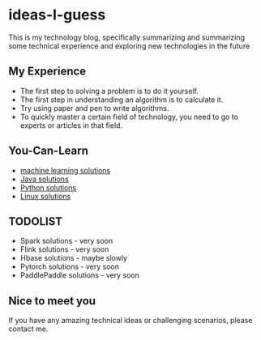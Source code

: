 # ideas-I-guess
This is my technology blog, specifically summarizing and summarizing 
some technical experience and exploring new technologies in the future


## My Experience

- The first step to solving a problem is to do it yourself.
- The first step in understanding an algorithm is to calculate it.
- Try using paper and pen to write algorithms.
- To quickly master a certain field of technology,  you need to go to experts or articles in that field.


## You-Can-Learn
- [machine learning solutions](https://github.com/MagnetoWang/ideas-I-guess/blob/master/%E5%B8%B8%E8%A7%81%E9%97%AE%E9%A2%98%E7%9A%84%E8%A7%A3%E5%86%B3%E6%96%B9%E6%A1%88/%E6%9C%BA%E5%99%A8%E5%AD%A6%E4%B9%A0%E8%A7%A3%E5%86%B3%E6%96%B9%E6%A1%88.md)
- [Java solutions](https://github.com/MagnetoWang/ideas-I-guess/blob/master/%E5%B8%B8%E8%A7%81%E9%97%AE%E9%A2%98%E7%9A%84%E8%A7%A3%E5%86%B3%E6%96%B9%E6%A1%88/Java%E8%A7%A3%E5%86%B3%E6%96%B9%E6%A1%88.md)
- [Python solutions](https://github.com/MagnetoWang/ideas-I-guess/blob/master/%E5%B8%B8%E8%A7%81%E9%97%AE%E9%A2%98%E7%9A%84%E8%A7%A3%E5%86%B3%E6%96%B9%E6%A1%88/Python%E8%A7%A3%E5%86%B3%E6%96%B9%E6%A1%88.md)
- [Linux solutions](https://github.com/MagnetoWang/ideas-I-guess/blob/master/%E5%B8%B8%E8%A7%81%E9%97%AE%E9%A2%98%E7%9A%84%E8%A7%A3%E5%86%B3%E6%96%B9%E6%A1%88/Linux%E8%A7%A3%E5%86%B3%E6%96%B9%E6%A1%88.md)


## TODOLIST
- Spark solutions - very soon
- Flink solutions - very soon
- Hbase solutions - maybe slowly
- Pytorch solutions - very soon
- PaddlePaddle solutions - very soon

## Nice to meet you
If you have any amazing technical ideas or challenging scenarios, please contact me.
